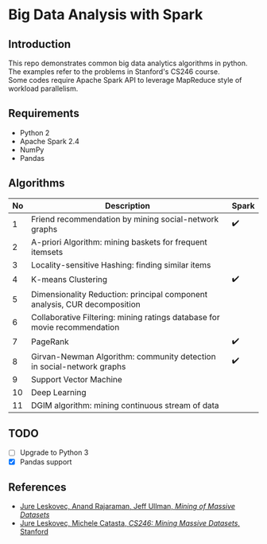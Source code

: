 # Big Data Analysis with Spark

## Introduction

This repo demonstrates common big data analytics algorithms in python. The examples refer to the problems in Stanford's CS246 course.  
Some codes require Apache Spark API to leverage MapReduce style of workload parallelism.  

## Requirements

- Python 2
- Apache Spark 2.4
- NumPy
- Pandas

## Algorithms

| No | Description | Spark |
|---|---|---|
| 1 | Friend recommendation by mining social-network graphs | ✔️ |
| 2 | A-priori Algorithm: mining baskets for frequent itemsets |  |
| 3 | Locality-sensitive Hashing: finding similar items |  |
| 4 | K-means Clustering | ✔️ |
| 5 | Dimensionality Reduction: principal component analysis, CUR decomposition |  |
| 6 | Collaborative Filtering: mining ratings database for movie recommendation |  |
| 7 | PageRank | ✔️ |
| 8 | Girvan-Newman Algorithm: community detection in social-network graphs | ✔️ |
| 9 | Support Vector Machine |  |
| 10 | Deep Learning |  |
| 11 | DGIM algorithm: mining continuous stream of data |  |

## TODO

- [ ] Upgrade to Python 3
- [x] Pandas support

## References

- [Jure Leskovec, Anand Rajaraman, Jeff Ullman, *Mining of Massive Datasets*](http://www.mmds.org/)
- [Jure Leskovec, Michele Catasta, *CS246: Mining Massive Datasets*, Stanford](http://web.stanford.edu/class/cs246/)
